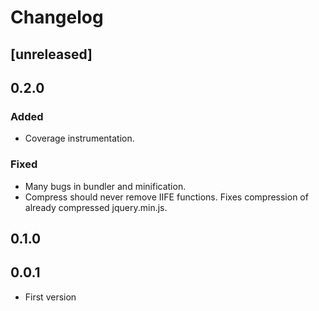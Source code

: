 # Changelog

## [unreleased]

## 0.2.0

### Added

- Coverage instrumentation.

### Fixed

- Many bugs in bundler and minification.
- Compress should never remove IIFE functions. Fixes compression of already compressed jquery.min.js.

## 0.1.0

## 0.0.1

- First version
